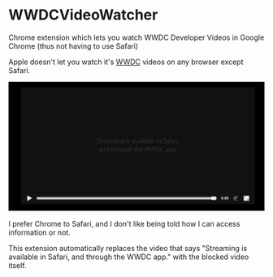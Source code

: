 # WWDCVideoWatcher
Chrome extension which lets you watch WWDC Developer Videos in Google Chrome (thus not having to use Safari)

Apple doesn't let you watch it's [WWDC](https://developer.apple.com/videos/) videos on any browser except Safari.

![Streaming is available in Safari, and through the WWDC app.](https://github.com/jrejaud/WWDCVideoWatcher/blob/master/blocked_video.png?raw=true "Wtf is this shit?")

I prefer Chrome to Safari, and I don't like being told how I can access information or not.

This extension automatically replaces the video that says "Streaming is available in Safari, and through the WWDC app." with the blocked video itself.
